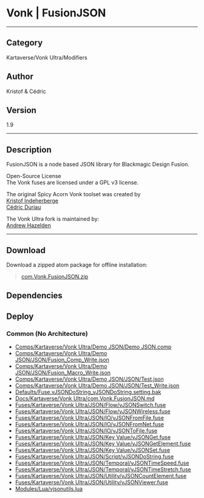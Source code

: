 # Vonk | FusionJSON
___

## Category
Kartaverse/Vonk Ultra/Modifiers

## Author
Kristof & Cédric

## Version
1.9

___

## Description
<p>FusionJSON is a node based JSON library for Blackmagic Design Fusion.</p>

<p>Open-Source License<br>
The Vonk fuses are licensed under a GPL v3 license.</p>

<p>The original Spicy Acorn Vonk toolset was created by<br>
<a href="mailto:xmnr0x23@gmail.com">Kristof Indeherberge</a><br>
<a href="mailto:duriau.cedric@live.be">Cédric Duriau</a></p>

<p>The Vonk Ultra fork is maintained by:<br>
<a href="mailto:andrew@andrewhazelden.com">Andrew Hazelden</a></p>

___

## Download

Download a zipped atom package for offline installation:
> [com.Vonk.FusionJSON.zip](https://gitlab.com/WeSuckLess/Reactor/-/archive/master/Reactor-master.zip?path=Atoms/com.Vonk.FusionJSON)  

## Dependencies

## Deploy

### Common (No Architecture)

<ul>
<li><a href="https://gitlab.com/WeSuckLess/Reactor/-/blob/master/Atoms/com.Vonk.FusionJSON/Comps/Kartaverse/Vonk Ultra/Demo JSON/Demo JSON.comp?ref_type=heads">Comps/Kartaverse/Vonk Ultra/Demo JSON/Demo JSON.comp</a></li>
<li><a href="https://gitlab.com/WeSuckLess/Reactor/-/blob/master/Atoms/com.Vonk.FusionJSON/Comps/Kartaverse/Vonk Ultra/Demo JSON/JSON/Fusion_Comp_Write.json?ref_type=heads">Comps/Kartaverse/Vonk Ultra/Demo JSON/JSON/Fusion_Comp_Write.json</a></li>
<li><a href="https://gitlab.com/WeSuckLess/Reactor/-/blob/master/Atoms/com.Vonk.FusionJSON/Comps/Kartaverse/Vonk Ultra/Demo JSON/JSON/Fusion_Macro_Write.json?ref_type=heads">Comps/Kartaverse/Vonk Ultra/Demo JSON/JSON/Fusion_Macro_Write.json</a></li>
<li><a href="https://gitlab.com/WeSuckLess/Reactor/-/blob/master/Atoms/com.Vonk.FusionJSON/Comps/Kartaverse/Vonk Ultra/Demo JSON/JSON/Test.json?ref_type=heads">Comps/Kartaverse/Vonk Ultra/Demo JSON/JSON/Test.json</a></li>
<li><a href="https://gitlab.com/WeSuckLess/Reactor/-/blob/master/Atoms/com.Vonk.FusionJSON/Comps/Kartaverse/Vonk Ultra/Demo JSON/JSON/Test_Write.json?ref_type=heads">Comps/Kartaverse/Vonk Ultra/Demo JSON/JSON/Test_Write.json</a></li>
<li><a href="https://gitlab.com/WeSuckLess/Reactor/-/blob/master/Atoms/com.Vonk.FusionJSON/Defaults/Fuse.vJSONDoString_vJSONDoString.setting.bak?ref_type=heads">Defaults/Fuse.vJSONDoString_vJSONDoString.setting.bak</a></li>
<li><a href="https://gitlab.com/WeSuckLess/Reactor/-/blob/master/Atoms/com.Vonk.FusionJSON/Docs/Kartaverse/Vonk Ultra/com.Vonk.FusionJSON.md?ref_type=heads">Docs/Kartaverse/Vonk Ultra/com.Vonk.FusionJSON.md</a></li>
<li><a href="https://gitlab.com/WeSuckLess/Reactor/-/blob/master/Atoms/com.Vonk.FusionJSON/Fuses/Kartaverse/Vonk Ultra/JSON/Flow/vJSONSwitch.fuse?ref_type=heads">Fuses/Kartaverse/Vonk Ultra/JSON/Flow/vJSONSwitch.fuse</a></li>
<li><a href="https://gitlab.com/WeSuckLess/Reactor/-/blob/master/Atoms/com.Vonk.FusionJSON/Fuses/Kartaverse/Vonk Ultra/JSON/Flow/vJSONWireless.fuse?ref_type=heads">Fuses/Kartaverse/Vonk Ultra/JSON/Flow/vJSONWireless.fuse</a></li>
<li><a href="https://gitlab.com/WeSuckLess/Reactor/-/blob/master/Atoms/com.Vonk.FusionJSON/Fuses/Kartaverse/Vonk Ultra/JSON/IO/vJSONFromFile.fuse?ref_type=heads">Fuses/Kartaverse/Vonk Ultra/JSON/IO/vJSONFromFile.fuse</a></li>
<li><a href="https://gitlab.com/WeSuckLess/Reactor/-/blob/master/Atoms/com.Vonk.FusionJSON/Fuses/Kartaverse/Vonk Ultra/JSON/IO/vJSONFromNet.fuse?ref_type=heads">Fuses/Kartaverse/Vonk Ultra/JSON/IO/vJSONFromNet.fuse</a></li>
<li><a href="https://gitlab.com/WeSuckLess/Reactor/-/blob/master/Atoms/com.Vonk.FusionJSON/Fuses/Kartaverse/Vonk Ultra/JSON/IO/vJSONToFile.fuse?ref_type=heads">Fuses/Kartaverse/Vonk Ultra/JSON/IO/vJSONToFile.fuse</a></li>
<li><a href="https://gitlab.com/WeSuckLess/Reactor/-/blob/master/Atoms/com.Vonk.FusionJSON/Fuses/Kartaverse/Vonk Ultra/JSON/Key Value/vJSONGet.fuse?ref_type=heads">Fuses/Kartaverse/Vonk Ultra/JSON/Key Value/vJSONGet.fuse</a></li>
<li><a href="https://gitlab.com/WeSuckLess/Reactor/-/blob/master/Atoms/com.Vonk.FusionJSON/Fuses/Kartaverse/Vonk Ultra/JSON/Key Value/vJSONGetElement.fuse?ref_type=heads">Fuses/Kartaverse/Vonk Ultra/JSON/Key Value/vJSONGetElement.fuse</a></li>
<li><a href="https://gitlab.com/WeSuckLess/Reactor/-/blob/master/Atoms/com.Vonk.FusionJSON/Fuses/Kartaverse/Vonk Ultra/JSON/Key Value/vJSONSet.fuse?ref_type=heads">Fuses/Kartaverse/Vonk Ultra/JSON/Key Value/vJSONSet.fuse</a></li>
<li><a href="https://gitlab.com/WeSuckLess/Reactor/-/blob/master/Atoms/com.Vonk.FusionJSON/Fuses/Kartaverse/Vonk Ultra/JSON/Script/vJSONDoString.fuse?ref_type=heads">Fuses/Kartaverse/Vonk Ultra/JSON/Script/vJSONDoString.fuse</a></li>
<li><a href="https://gitlab.com/WeSuckLess/Reactor/-/blob/master/Atoms/com.Vonk.FusionJSON/Fuses/Kartaverse/Vonk Ultra/JSON/Temporal/vJSONTimeSpeed.fuse?ref_type=heads">Fuses/Kartaverse/Vonk Ultra/JSON/Temporal/vJSONTimeSpeed.fuse</a></li>
<li><a href="https://gitlab.com/WeSuckLess/Reactor/-/blob/master/Atoms/com.Vonk.FusionJSON/Fuses/Kartaverse/Vonk Ultra/JSON/Temporal/vJSONTimeStretch.fuse?ref_type=heads">Fuses/Kartaverse/Vonk Ultra/JSON/Temporal/vJSONTimeStretch.fuse</a></li>
<li><a href="https://gitlab.com/WeSuckLess/Reactor/-/blob/master/Atoms/com.Vonk.FusionJSON/Fuses/Kartaverse/Vonk Ultra/JSON/Utility/vJSONCountElement.fuse?ref_type=heads">Fuses/Kartaverse/Vonk Ultra/JSON/Utility/vJSONCountElement.fuse</a></li>
<li><a href="https://gitlab.com/WeSuckLess/Reactor/-/blob/master/Atoms/com.Vonk.FusionJSON/Fuses/Kartaverse/Vonk Ultra/JSON/Utility/vJSONViewer.fuse?ref_type=heads">Fuses/Kartaverse/Vonk Ultra/JSON/Utility/vJSONViewer.fuse</a></li>
<li><a href="https://gitlab.com/WeSuckLess/Reactor/-/blob/master/Atoms/com.Vonk.FusionJSON/Modules/Lua/vjsonutils.lua?ref_type=heads">Modules/Lua/vjsonutils.lua</a></li>
</ul>
